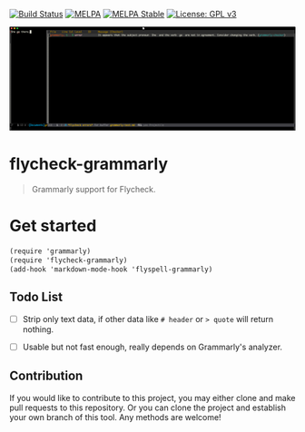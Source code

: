 [![Build Status](https://travis-ci.com/jcs090218/flycheck-grammarly.svg?branch=master)](https://travis-ci.com/jcs090218/flycheck-grammarly)
[![MELPA](https://melpa.org/packages/flycheck-grammarly-badge.svg)](https://melpa.org/#/flycheck-grammarly)
[![MELPA Stable](https://stable.melpa.org/packages/flycheck-grammarly-badge.svg)](https://stable.melpa.org/#/flycheck-grammarly)
[![License: GPL v3](https://img.shields.io/badge/License-GPL%20v3-blue.svg)](https://www.gnu.org/licenses/gpl-3.0)

![](screenshot.png)

# flycheck-grammarly
> Grammarly support for Flycheck.

# Get started

    (require 'grammarly)
    (require 'flycheck-grammarly)
    (add-hook 'markdown-mode-hook 'flyspell-grammarly)

## Todo List

- [ ] Strip only text data, if other data like `# header` or `> quote` will 
return nothing.
- [ ] Usable but not fast enough, really depends on Grammarly's analyzer.


## Contribution

If you would like to contribute to this project, you may either
clone and make pull requests to this repository. Or you can
clone the project and establish your own branch of this tool.
Any methods are welcome!
